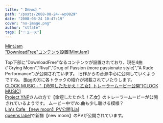 ```yaml
---
title: "【News】"
path: "/posts/2008-08-24--wp0829"
date: "2008-08-24 10:47:19"
cover: "no-image.png"
author: "stfate"
tags: ["ニュース"]
---
```


<style type="text/css">
<!--
p {white-space: pre-wrap};
-->
</style>

<a class="topics" href="http://www.mintjam.net/mj/index.html" target="_blank">MintJam "DownloadFree"コンテンツ設置</a><span class="junre">[<a href="http://www.mintjam.net/mj/index.html" target="_blank">MintJam</a>]</span>
<div class="news">Top下部に"DownloadFree"なるコンテンツが設置されており、現在4曲("Crying Moon","Rival","Drug of Passion (more passionate style)","A Rude Performance")が公開されています。
旧作からの音源中心に公開していくようですね。
<a href="http://ameblo.jp/mint-jam/" target="_blank">Blog</a>の方に各トラックの紹介が掲載されていたりします。</div>
<a class="topics" href="http://www.clock-music.com/" target="_blank">CLOCK MUSIC - "【命短したたかえ！乙女】トレーラームービー公開"</a><span class="junre">[<a href="http://www.clock-music.com/" target="_blank">CLOCK MUSIC</a>]</span>
<div class="news"><a href="http://www.project-ynp.com/" target="_blank">Project YNP</a>さんの方で【命短したたかえ！乙女】のトレーラームービーが公開されているようです。
ムービー中でVo.曲も少し聴ける模様？</div>
<a class="topics" href="http://blog.lias-cafe.com/" target="_blank">Lia's Cafe 【new moon】PV公開</a><span class="junre">[<a href="http://www.lias-cafe.com/" target="_blank">Lia</a>]</span>
<div class="news"><a href="http://queenslabel.product.co.jp/" target="_blank">queens label</a>で新譜【new moon】のPVが公開されています。</div>
